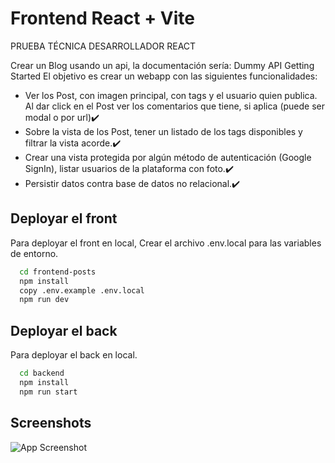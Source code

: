 # Frontend React + Vite

PRUEBA TÉCNICA DESARROLLADOR REACT

Crear un Blog usando un api, la documentación sería: Dummy API Getting Started
El objetivo es crear un webapp con las siguientes funcionalidades:

- Ver los Post, con imagen principal, con tags y el usuario quien publica.
Al dar click en el Post ver los comentarios que tiene, si aplica (puede ser modal o por url)✔️
- Sobre la vista de los Post, tener un listado de los tags disponibles y filtrar la vista acorde.✔️
- Crear una vista protegida por algún método de autenticación (Google SignIn), listar usuarios de la plataforma con foto.✔️
- Persistir datos contra base de datos no relacional.✔️


## Deployar el front

Para deployar el front en local,
Crear el archivo .env.local para las variables de entorno.

```bash
  cd frontend-posts
  npm install
  copy .env.example .env.local
  npm run dev
```

## Deployar el back

Para deployar el back en local.

```bash
  cd backend
  npm install
  npm run start
```


## Screenshots

![App Screenshot](https://via.placeholder.com/468x300?text=App+Screenshot+Here)

